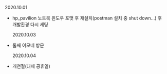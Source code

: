 2020.10.01

- hp_pavilion 노트북 윈도우 포맷 후 재설치(postman 설치 중 shut down...) 후 개발환경 다시 세팅

  2020.10.03

- 둘째 이모네 방문

  2020.10.04

- 개천절(대체 공휴일)
